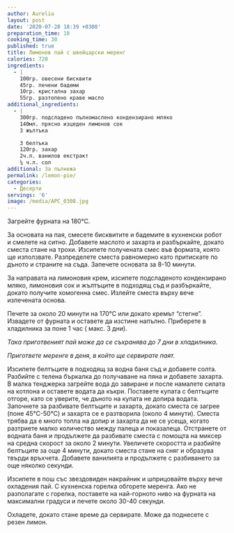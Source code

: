 ```yaml
---
author: Aurelia
layout: post
date: '2020-07-28 18:39 +0300'
preparation_time: 10
cooking_time: 30
published: true
title: Лимонов пай с швейцарски меренг
calories: 720
ingredients:
  - |
    100гр. овесени бисквити
    45гр. печени бадеми
    10гр. кристална захар
    55гр. разтопено краве масло
additional_ingredients:
  - |
    300гр. подсладено пълномаслено кондензирано мляко
    140мл. прясно изцеден лимонов сок
    3 жълтъка

    3 белтъка
    120гр. захар
    2ч.л. ванилов екстракт
    ¼ ч.л. сол
additional: За пълнежа
permalink: /lemon-pie/
categories:
  - Десерти
servings: '6'
image: /media/APC_0308.jpg
---
```

Загрейте фурната на 180°С.

За основата на пая, смесете бисквитите и бадемите в кухненски робот и смелете на ситно. Добавете маслото и захарта и разбъркайте, докато сместа стане на трохи. Изсипете получената смес във формата, която ще използвате. Разпределете сместа равномерно като притискате по дъното и страните на съда. Запечете основата за 8-10 минути. 

За направата на лимоновия крем, изсипете подсладеното кондензирано мляко, лимоновия сок и жълтъците в подходящ съд и разбъркайте, докато получите хомогенна смес. Излейте сместа върху вече изпечената основа.

Печете за около 20 минути на 170°С или докато кремът “стегне”. Извадете от фурната и оставете да изстине напълно. Приберете в хладилника за поне 1 час ( макс. 3 дни).

_Така приготвеният пай може да се съхранява до 7 дни в хладилника._

_Пригответе меренге в деня, в който ще сервирате паят._

Изсипете белтъците в подходящ за водна баня съд и добавете солта. Разбийте с телена бъркалка до получаване на пяна и добавете захарта.
В малка тенджерка загрейте вода до завиране и после намалете силата на котлона и оставете водата да къкри. Поставете купата с белтъците отгоре, като се уверите, че дъното на купата не допира водата. 
Започнете за разбивате белтъците и захарта, докато сместа се загрее (поне 45°С-50°С) и захарта се е разтворила (около 4 минути). Сместа трябва да е много топла на допир и захарта да не се усеща, когато разтриете малко количество между палеца и показалеца. 
Отстранете от водната баня и продължете да разбивате сместа с помощта на миксер на средна скорост за около 2 минути. Увеличете скоростта и разбийте белтъците за още 4 минути, докато сместа стане на сняг и образува твърди връхчета. Добавете ванилията и продължете с разбиването за още няколко секунди.


Изсипете в пош със звездовиден накрайник и шприцовайте върху вече охладения пай. С кухненска горелка обгорете меренга. 
Ако не разполагате с горелка, поставете на най-горното ниво на фурната  на максимални градуси и печете около 30-40 секунди.

Охладете, докато стане време да сервирате. Може да поднесете с резен лимон.

